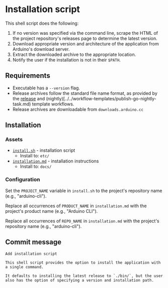 # Installation script

This shell script does the following:

1. If no version was specified via the command line, scrape the HTML of the project repository's releases page to determine the latest version.
1. Download appropriate version and architecture of the application from Arduino's download server.
1. Extract the downloaded archive to the appropriate location.
1. Notify the user if the installation is not in their `$PATH`.

## Requirements

- Executable has a `--version` flag.
- Release archives follow the standard file name format, as provided by the [release](../../workflow-templates/release-go-task.md) and (nightly)[../../workflow-templates/publish-go-nightly-task.md) template workflows.
- Release archives are downloadable from `downloads.arduino.cc`

## Installation

### Assets

- [`install.sh`](install.sh) - installation script
  - Install to: `etc/`
- [`installation.md`](installation.md) - installation instructions
  - Install to: `docs/`

### Configuration

Set the `PROJECT_NAME` variable in `install.sh` to the project's repository name (e.g., "arduino-cli").

Replace all occurrences of `PRODUCT_NAME` in `installation.md` with the project's product name (e.g., "Arduino CLI").

Replace all occurrences of `REPO_NAME` in `installation.md` with the project's repository name (e.g., "arduino-cli").

## Commit message

```
Add installation script

This shell script provides the option to install the application with a single command.

It defaults to installing the latest release to `./bin/`, but the user also has the option of specifying a version and installation path.
```
